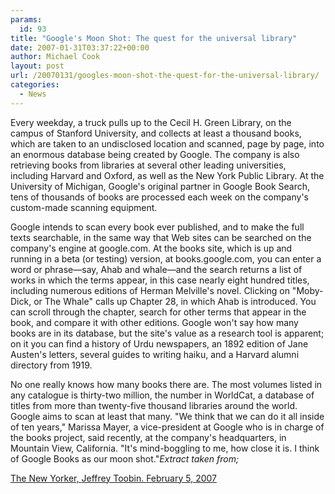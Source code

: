 ```yaml
---
params:
  id: 93
title: "Google's Moon Shot: The quest for the universal library"
date: 2007-01-31T03:37:22+00:00
author: Michael Cook
layout: post
url: /20070131/googles-moon-shot-the-quest-for-the-universal-library/
categories:
  - News
---
```


<p align="left">
  <p align="left">
    Every weekday, a truck pulls up to the Cecil H. Green Library, on the campus of Stanford University, and collects at least a thousand books, which are taken to an undisclosed location and scanned, page by page, into an enormous database being created by Google. The company is also retrieving books from libraries at several other leading universities, including Harvard and Oxford, as well as the New York Public Library. At the University of Michigan, Google's original partner in Google Book Search, tens of thousands of books are processed each week on the company's custom-made scanning equipment.
  </p>

  <p align="left">
    Google intends to scan every book ever published, and to make the full texts searchable, in the same way that Web sites can be searched on the company's engine at google.com. At the books site, which is up and running in a beta (or testing) version, at books.google.com, you can enter a word or phrase—say, Ahab and whale—and the search returns a list of works in which the terms appear, in this case nearly eight hundred titles, including numerous editions of Herman Melville's novel. Clicking on "Moby-Dick, or The Whale" calls up Chapter 28, in which Ahab is introduced. You can scroll through the chapter, search for other terms that appear in the book, and compare it with other editions. Google won't say how many books are in its database, but the site's value as a research tool is apparent; on it you can find a history of Urdu newspapers, an 1892 edition of Jane Austen's letters, several guides to writing haiku, and a Harvard alumni directory from 1919.
  </p>

  <p align="left">
    No one really knows how many books there are. The most volumes listed in any catalogue is thirty-two million, the number in WorldCat, a database of titles from more than twenty-five thousand libraries around the world. Google aims to scan at least that many. "We think that we can do it all inside of ten years," Marissa Mayer, a vice-president at Google who is in charge of the books project, said recently, at the company's headquarters, in Mountain View, California. "It's mind-boggling to me, how close it is. I think of Google Books as our moon shot."<em>Extract taken from;</em>
  </p>

  <p>
    <a href="http://www.newyorker.com/fact/content/articles/070205fa_fact_toobin">The New Yorker, </a><a href="http://www.newyorker.com/fact/content/articles/070205fa_fact_toobin">Jeffrey Toobin. </a><a href="http://www.newyorker.com/fact/content/articles/070205fa_fact_toobin">February 5, 2007</a>
  </p>
